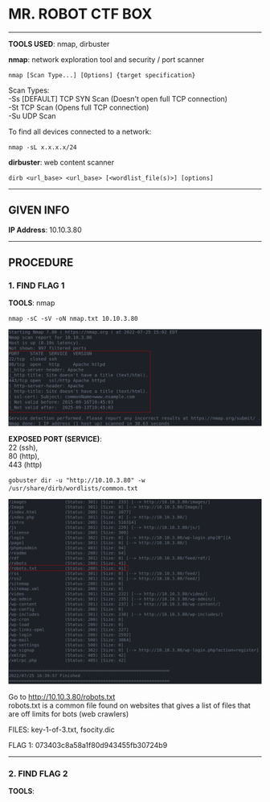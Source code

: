 # MR. ROBOT CTF BOX

--------------------------------------------------------------------

**TOOLS USED**: nmap, dirbuster

**nmap**: network exploration tool and security / port scanner<br>

```
nmap [Scan Type...] [Options] {target specification}
```

Scan Types:<br>
-Ss [DEFAULT] TCP SYN Scan (Doesn't open full TCP connection)<br>
-St TCP Scan (Opens full TCP connection)<br>
-Su UDP Scan<br>

To find all devices connected to a network:

```
nmap -sL x.x.x.x/24
```

**dirbuster**: web content scanner

```
dirb <url_base> <url_base> [<wordlist_file(s)>] [options]
```

--------------------------------------------------------------------

## GIVEN INFO


**IP Address**: 10.10.3.80

--------------------------------------------------------------------

## PROCEDURE

### 1. FIND FLAG 1

**TOOLS**: nmap

```
nmap -sC -sV -oN nmap.txt 10.10.3.80
```

![nmap](./imgs/nmap.png)


**EXPOSED PORT (SERVICE)**:<br>
22 (ssh),<br>
80 (http),<br>
443 (http)

```
gobuster dir -u "http://10.10.3.80" -w /usr/share/dirb/wordlists/common.txt
```

![gobuster](./imgs/gobuster.png)

Go to http://10.10.3.80/robots.txt<br>
robots.txt is a common file found on websites that gives a list of files that are off limits for bots (web crawlers)

FILES: key-1-of-3.txt, fsocity.dic

FLAG 1: 073403c8a58a1f80d943455fb30724b9

--------------------------------------------------------------------

### 2. FIND FLAG 2

**TOOLS**:
